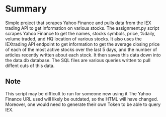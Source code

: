 # Summary #
Simple project that scrapes Yahoo Finance and pulls data from the IEX trading API to get information on various stocks. The assignment.py script scrapes Yahoo Finance to get the names, stocks symbols, price, %daily, volume traded, and HQ location of various stocks. It also uses the IEXtrading API endpoint to get information to get the average closing price of each of the most active stocks over the last 5 days, and the number of articles recently written about each stock. It then saves this data down into the data.db database. The SQL files are various queries written to pull diffent cuts of this data.

## Note ##
This script may be difficult to run for someone new using it The Yahoo Finance URL used will likely be outdated, so the HTML will have changed. Moreover, one would need to generate their own Token to be able to query IEX.

